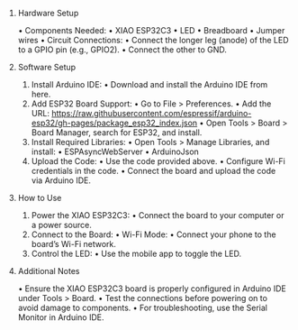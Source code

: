 1. Hardware Setup

	•	Components Needed:
	•	XIAO ESP32C3
	•	LED
	•	Breadboard
	•	Jumper wires
	•	Circuit Connections:
	•	Connect the longer leg (anode) of the LED to a GPIO pin (e.g., GPIO2).
	•	Connect the other to GND.

2. Software Setup

	1.	Install Arduino IDE:
	•	Download and install the Arduino IDE from here.
	2.	Add ESP32 Board Support:
	•	Go to File > Preferences.
	•	Add the URL:
https://raw.githubusercontent.com/espressif/arduino-esp32/gh-pages/package_esp32_index.json
	•	Open Tools > Board > Board Manager, search for ESP32, and install.
	3.	Install Required Libraries:
	•	Open Tools > Manage Libraries, and install:
	•	ESPAsyncWebServer
	•	ArduinoJson
	4.	Upload the Code:
	•	Use the code provided above.
	•	Configure Wi-Fi credentials in the code.
	•	Connect the board and upload the code via Arduino IDE.

3. How to Use

	1.	Power the XIAO ESP32C3:
	•	Connect the board to your computer or a power source.
	2.	Connect to the Board:
	•	Wi-Fi Mode:
	•	Connect your phone to the board’s Wi-Fi network.
	3.	Control the LED:
	•	Use the mobile app to toggle the LED.

4. Additional Notes

	•	Ensure the XIAO ESP32C3 board is properly configured in Arduino IDE under Tools > Board.
	•	Test the connections before powering on to avoid damage to components.
	•	For troubleshooting, use the Serial Monitor in Arduino IDE.
